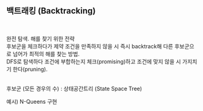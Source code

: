 ## 백트래킹 (Backtracking)
<br>

완전 탐색. 해를 찾기 위한 전략<br>
후보군을 체크하다가 제약 조건을 만족하지 않을 시 즉시 backtrack해 다른 후보군으로 넘어가 최적의 해를 찾는 방법.<br>
DFS로 탐색하다 조건에 부합하는지 체크(promising)하고 조건에 맞지 않을 시 가지치기 한다(pruning).<br><br>

후보군 (모든 경우의 수) : 상태공간트리 (State Space Tree)<br>


예시) N-Queens 구현